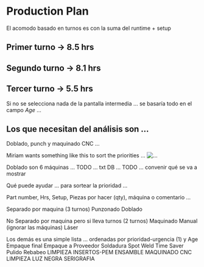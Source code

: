 # Production Plan

El acomodo basado en turnos es con la suma del runtime + setup

## Primer turno -> 8.5 hrs
## Segundo turno -> 8.1 hrs
## Tercer turno -> 5.5 hrs

Si no se selecciona nada de la pantalla intermedia ... se basaría todo en el campo *Age* ...

## Los que necesitan del análisis son ... 
Doblado, punch y maquinado CNC ...

Miriam wants something like this to sort the priorities ... 
![...](docs/imgs/window.png)

Doblado son 6 máquinas ...
TODO ... txt DB ... 
TODO ... convenir qué se va a mostrar 

Qué puede ayudar ... para sortear la prioridad ... 

Part number, Hrs, Setup, Piezas por hacer (qty), máquina o comentario ... 

Separado por maquina (3 turnos)
	Punzonado
	Doblado

No Separado por maquina pero si lleva turnos (2 turnos)
	Maquinado Manual (ignorar las máquinas)
    Láser

Los demás es una simple lista ... ordenadas por prioridad-urgencia (1) y Age
    Empaque final
    Empaque a Proveedor
    Soldadura
    Spot Weld
    Time Saver
    Pulido
    Rebabeo
    LIMPIEZA
    INSERTOS-PEM
    ENSAMBLE
    MAQUINADO CNC
    LIMPIEZA LUZ NEGRA
    SERIGRAFIA
